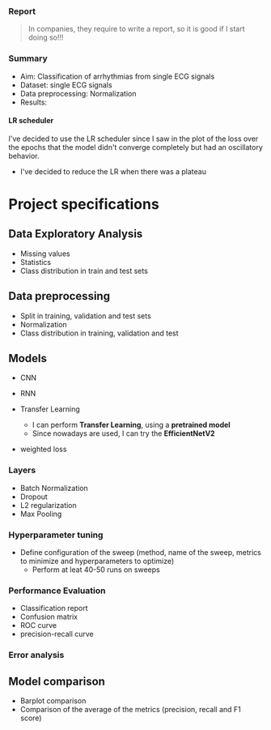 ### Report
> In companies, they require to write a report, so it is good if I start doing so!!!

### Summary
- Aim: Classification of arrhythmias from single ECG signals
- Dataset: single ECG signals
- Data preprocessing: Normalization
- Results:


#### LR scheduler
I've decided to use the LR scheduler since I saw in the plot of the loss over the epochs that the model didn't converge completely but had an oscillatory behavior.
- I've decided to reduce the LR when there was a plateau



# Project specifications

## Data Exploratory Analysis
- Missing values
- Statistics
- Class distribution in train and test sets

## Data preprocessing
- Split in training, validation and test sets
- Normalization
- Class distribution in training, validation and test

## Models
- CNN
- RNN
- Transfer Learning
  -  I can perform **Transfer Learning**, using a **pretrained model** 
	- Since nowadays are used, I can try the **EfficientNetV2**

- weighted loss

### Layers
- Batch Normalization
- Dropout 
- L2 regularization
- Max Pooling

### Hyperparameter tuning
- Define configuration of the sweep (method, name of the sweep, metrics to minimize and hyperparameters to optimize)
  - Perform at leat 40-50 runs on sweeps

### Performance Evaluation
- Classification report
- Confusion matrix
- ROC curve
- precision-recall curve

### Error analysis

## Model comparison
- Barplot comparison
- Comparison of the average of the metrics (precision, recall and F1 score)